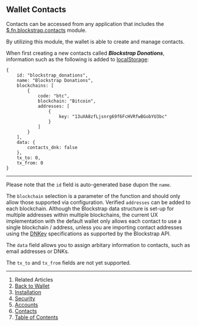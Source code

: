 ## Wallet Contacts

Contacts can be accessed from any application that includes the [$.fn.blockstrap.contacts](../../../framework/modules/contacts/) module.

By utilizing this module, the wallet is able to create and manage contacts.

When first creating a new contacts called ___Blockstrap Donations___, information such as the following is added to [localStorage](http://en.wikipedia.org/wiki/Web_storage):

<!--pre-javascript-->
```
{
    id: "blockstrap_donations",
    name: "Blockstrap Donations",
    blockchains: [
        {
            code: "btc",
            blockchain: "Bitcoin",
            addresses: [
                {
                    key: "13uXA8zfLjsnrg69f6FcHVRfwBGobYU3bc"
                }
            ]
        }
    ],
    data: {
        contacts_dnk: false
    },
    tx_to: 0,
    tx_from: 0
}
```
---

Please note that the `id` field is auto-generated base dupon the `name`.

The `blockchain` selection is a parameter of the function and should only allow those supported via configuration. Verified `addresses` can be added to each blockchain. Although the Blockstrap data structure is set-up for multiple addresses within multiple blockchains, the current UX implementation with the default wallet only allows each contact to use a single blockchain / address, unless you are importing contact addresses using the [DNKey](http://dnkey.me) specifications as supported by the Blockstrap API.

The `data` field allows you to assign arbitary information to contacts, such as email addresses or DNKs.

The `tx_to` and `tx_from` fields are not yet supported.


---

1. Related Articles
2. [Back to Wallet](../../wallet/)
3. [Installation](../installation/)
4. [Security](../security/)
5. [Accounts](../accounts/)
6. [Contacts](../contacts/)
7. [Table of Contents](../../../)

